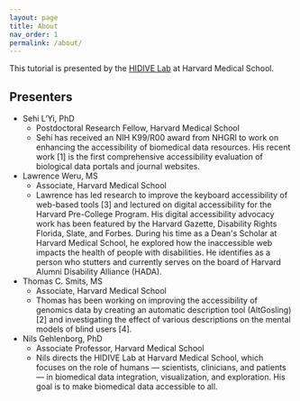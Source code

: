 ```yaml
---
layout: page
title: About
nav_order: 1
permalink: /about/
---
```


This tutorial is presented by the [HIDIVE Lab](hidivelab.org) at Harvard Medical School. 

## Presenters
- Sehi L’Yi, PhD
    - Postdoctoral Research Fellow, Harvard Medical School
    - Sehi has received an NIH K99/R00 award from NHGRI to work on enhancing the accessibility of biomedical data resources. His recent work [1] is the first comprehensive accessibility evaluation of biological data portals and journal websites.
- Lawrence Weru, MS
    - Associate, Harvard Medical School
    - Lawrence has led research to improve the keyboard accessibility of web-based tools [3] and lectured on digital accessibility for the Harvard Pre-College Program. His digital accessibility advocacy work has been featured by the Harvard Gazette, Disability Rights Florida, Slate, and Forbes. During his time as a Dean's Scholar at Harvard Medical School, he explored how the inaccessible web impacts the health of people with disabilities. He identifies as a person who stutters and currently serves on the board of Harvard Alumni Disability Alliance (HADA).
- Thomas C. Smits, MS
    - Associate, Harvard Medical School
    - Thomas has been working on improving the accessibility of genomics data by creating an automatic description tool (AltGosling) [2] and investigating the effect of various descriptions on the mental models of blind users [4].
- Nils Gehlenborg, PhD
    - Associate Professor, Harvard Medical School
    - Nils directs the HIDIVE Lab at Harvard Medical School, which focuses on the role of humans — scientists, clinicians, and patients — in biomedical data integration, visualization, and exploration. His goal is to make biomedical data accessible to all.
